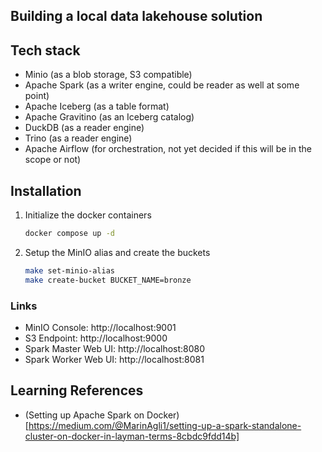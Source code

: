 Building a local data lakehouse solution
---
## Tech stack
- Minio (as a blob storage, S3 compatible)
- Apache Spark (as a writer engine, could be reader as well at some point)
- Apache Iceberg (as a table format)
- Apache Gravitino (as an Iceberg catalog)
- DuckDB (as a reader engine)
- Trino (as a reader engine)
- Apache Airflow (for orchestration, not yet decided if this will be in the scope or not)

Installation
---
1. Initialize the docker containers
    ```bash
    docker compose up -d
    ```
2. Setup the MinIO alias and create the buckets
    ```bash
    make set-minio-alias
    make create-bucket BUCKET_NAME=bronze
    ```


### Links
- MinIO Console: http://localhost:9001
- S3 Endpoint: http://localhost:9000
- Spark Master Web UI: http://localhost:8080
- Spark Worker Web UI: http://localhost:8081


Learning References
---
- (Setting up Apache Spark on Docker)[https://medium.com/@MarinAgli1/setting-up-a-spark-standalone-cluster-on-docker-in-layman-terms-8cbdc9fdd14b]